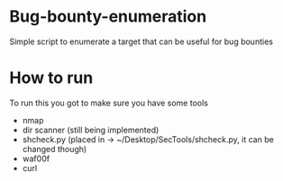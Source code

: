 # Bug-bounty-enumeration
Simple script to enumerate a target that can be useful for bug bounties


# How to run
To run this you got to make sure you have some tools 

* nmap
* dir scanner (still being implemented)
* shcheck.py (placed in -> ~/Desktop/SecTools/shcheck.py, it can be changed though)
* waf00f
* curl



